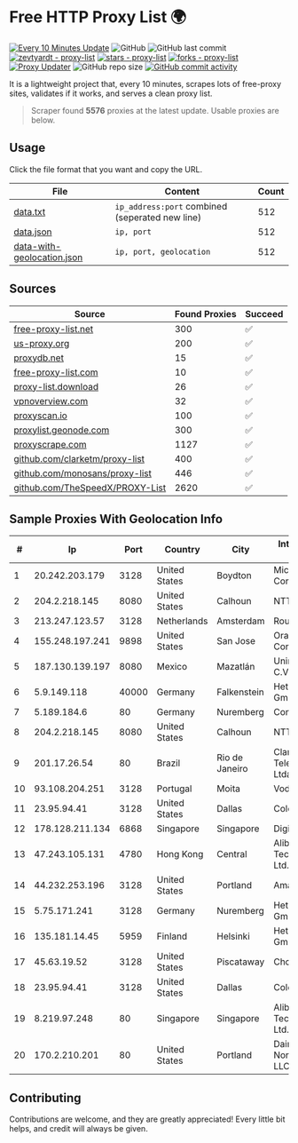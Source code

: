 
# Free HTTP Proxy List 🌍

[![Every 10 Minutes Update](https://github.com/mertguvencli/http-proxy-list/actions/workflows/main.yml/badge.svg?branch=main)](https://github.com/mertguvencli/http-proxy-list/actions/workflows/main.yml)
![GitHub](https://img.shields.io/github/license/mertguvencli/http-proxy-list)
![GitHub last commit](https://img.shields.io/github/last-commit/mertguvencli/http-proxy-list)
[![zevtyardt - proxy-list](https://img.shields.io/static/v1?label=zevtyardt&message=proxy-list&color=blue&logo=github)](https://github.com/zevtyardt/proxy-list "Go to GitHub repo")
[![stars - proxy-list](https://img.shields.io/github/stars/zevtyardt/proxy-list?style=social)](https://github.com/zevtyardt/proxy-list)
[![forks - proxy-list](https://img.shields.io/github/forks/zevtyardt/proxy-list?style=social)](https://github.com/zevtyardt/proxy-list)
[![Proxy Updater](https://github.com/zevtyardt/proxy-list/workflows/Proxy%20Updater/badge.svg)](https://github.com/zevtyardt/proxy-list/actions?query=workflow:"Proxy+Updater")
![GitHub repo size](https://img.shields.io/github/repo-size/zevtyardt/proxy-list)
[![GitHub commit activity](https://img.shields.io/github/commit-activity/m/zevtyardt/proxy-list?logo=commits)](https://github.com/zevtyardt/proxy-list/commits/main)

It is a lightweight project that, every 10 minutes, scrapes lots of free-proxy sites, validates if it works, and serves a clean proxy list.

> Scraper found **5576** proxies at the latest update. Usable proxies are below.

## Usage

Click the file format that you want and copy the URL.

|File|Content|Count|
|----|-------|-----|
|[data.txt](https://raw.githubusercontent.com/mertguvencli/http-proxy-list/main/proxy-list/data.txt)|`ip_address:port` combined (seperated new line)|512|
|[data.json](https://raw.githubusercontent.com/mertguvencli/http-proxy-list/main/proxy-list/data.json)|`ip, port`|512|
|[data-with-geolocation.json](https://raw.githubusercontent.com/mertguvencli/http-proxy-list/main/proxy-list/data-with-geolocation.json)|`ip, port, geolocation`|512|

## Sources

|Source|Found Proxies|Succeed|
|------|-------------|-------|
|[free-proxy-list.net](https://free-proxy-list.net)|300|✅|
|[us-proxy.org](https://www.us-proxy.org)|200|✅|
|[proxydb.net](http://proxydb.net)|15|✅|
|[free-proxy-list.com](https://free-proxy-list.com/?page=&port=&type%5B%5D=http&type%5B%5D=https&up_time=0&search=Search)|10|✅|
|[proxy-list.download](https://www.proxy-list.download/HTTP)|26|✅|
|[vpnoverview.com](https://vpnoverview.com/privacy/anonymous-browsing/free-proxy-servers)|32|✅|
|[proxyscan.io](https://www.proxyscan.io)|100|✅|
|[proxylist.geonode.com](https://proxylist.geonode.com/api/proxy-list?limit=300&page=1&sort_by=lastChecked&sort_type=desc&protocols=http,https)|300|✅|
|[proxyscrape.com](https://api.proxyscrape.com/v2/?request=displayproxies&protocol=http&timeout=10000&country=all&ssl=all&anonymity=all)|1127|✅|
|[github.com/clarketm/proxy-list](https://raw.githubusercontent.com/clarketm/proxy-list/master/proxy-list-raw.txt)|400|✅|
|[github.com/monosans/proxy-list](https://raw.githubusercontent.com/monosans/proxy-list/main/proxies/http.txt)|446|✅|
|[github.com/TheSpeedX/PROXY-List](https://raw.githubusercontent.com/TheSpeedX/PROXY-List/master/http.txt)|2620|✅|


## Sample Proxies With Geolocation Info

|#|Ip|Port|Country|City|Internet Service Provider|
|-|--|----|-------|----|-------------------------|
|1|20.242.203.179|3128|United States|Boydton|Microsoft Corporation|
|2|204.2.218.145|8080|United States|Calhoun|NTT America, Inc.|
|3|213.247.123.57|3128|Netherlands|Amsterdam|Routit BV|
|4|155.248.197.241|9898|United States|San Jose|Oracle Corporation|
|5|187.130.139.197|8080|Mexico|Mazatlán|Uninet S.A. de C.V.|
|6|5.9.149.118|40000|Germany|Falkenstein|Hetzner Online GmbH|
|7|5.189.184.6|80|Germany|Nuremberg|Contabo GmbH|
|8|204.2.218.145|8080|United States|Calhoun|NTT America, Inc.|
|9|201.17.26.54|80|Brazil|Rio de Janeiro|Claro NXT Telecomunicacoes Ltda|
|10|93.108.204.251|3128|Portugal|Moita|Vodafone Portugal|
|11|23.95.94.41|3128|United States|Dallas|ColoCrossing|
|12|178.128.211.134|6868|Singapore|Singapore|DigitalOcean, LLC|
|13|47.243.105.131|4780|Hong Kong|Central|Alibaba (US) Technology Co., Ltd.|
|14|44.232.253.196|3128|United States|Portland|Amazon.com, Inc.|
|15|5.75.171.241|3128|Germany|Nuremberg|Hetzner Online GmbH|
|16|135.181.14.45|5959|Finland|Helsinki|Hetzner Online GmbH|
|17|45.63.19.52|3128|United States|Piscataway|Choopa|
|18|23.95.94.41|3128|United States|Dallas|ColoCrossing|
|19|8.219.97.248|80|Singapore|Singapore|Alibaba (US) Technology Co., Ltd.|
|20|170.2.210.201|80|United States|Portland|Daimler Trucks of North America LLC|



## Contributing

Contributions are welcome, and they are greatly appreciated! Every
little bit helps, and credit will always be given.

